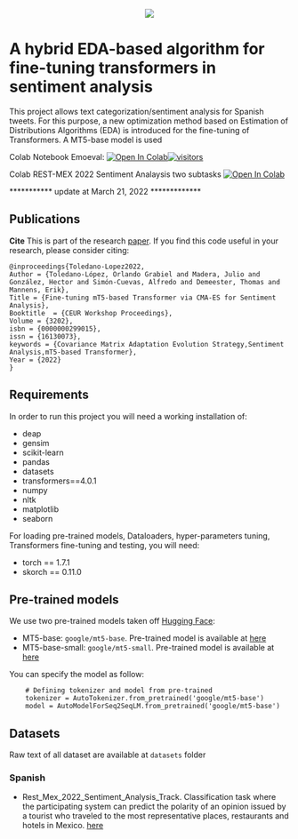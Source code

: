 <p align="center">
  <img src="https://github.com/ogtoledano/Transformer_Based_EDA/blob/main/logo.PNG" />
</p>

# A hybrid EDA-based algorithm for fine-tuning transformers in sentiment analysis

This project allows text categorization/sentiment analysis for Spanish tweets. For this purpose, a new optimization method based on Estimation of Distributions Algorithms (EDA) is introduced for the fine-tuning of Transformers. A MT5-base model is used

Colab Notebook Emoeval:
[![Open In Colab](https://colab.research.google.com/assets/colab-badge.svg)](https://colab.research.google.com/drive/1pEFVMd4IWjLZ_Xg9Kc2deuC-FsgbYeZW?usp=sharing)[![visitors](https://visitor-badge.vercel.app/p/Rest_mex_DL_EDA?color=brightgreen)](https://github.com/ogtoledano/Rest_mex_DL_EDA)

Colab REST-MEX 2022 Sentiment Analaysis two subtasks
[![Open In Colab](https://colab.research.google.com/assets/colab-badge.svg)](https://colab.research.google.com/drive/1A9Rrj5ATODW7bY81EQ28bwhsd1lsVSCC?usp=sharing)

*********** update at March 21, 2022 *************

## Publications

**Cite** This is part of the research [paper](https://ceur-ws.org/Vol-3202/restmex-paper12.pdf).  If you find this code useful in your research, please consider citing:

    @inproceedings{Toledano-Lopez2022,
	Author = {Toledano-López, Orlando Grabiel and Madera, Julio and González, Hector and Simón-Cuevas, Alfredo and Demeester, Thomas and Mannens, Erik},
	Title = {Fine-tuning mT5-based Transformer via CMA-ES for Sentiment Analysis},
	Booktitle  = {CEUR Workshop Proceedings},
	Volume = {3202},
	isbn = {0000000299015},
    issn = {16130073},
    keywords = {Covariance Matrix Adaptation Evolution Strategy,Sentiment Analysis,mT5-based Transformer},
	Year = {2022}
    }

## Requirements

In order to run this project you will need a working installation of:

+ deap
+ gensim
+ scikit-learn
+ pandas
+ datasets
+ transformers==4.0.1
+ numpy
+ nltk
+ matplotlib
+ seaborn 

For loading pre-trained models, Dataloaders, hyper-parameters tuning, Transformers fine-tuning and testing, you will need:
+ torch == 1.7.1
+ skorch == 0.11.0

## Pre-trained models

We use two pre-trained models taken off [Hugging Face](https://huggingface.co/):

+ MT5-base: `google/mt5-base`. Pre-trained model is available at [here](https://huggingface.co/google/mt5-base)
+ MT5-base-small: `google/mt5-small`. Pre-trained model is available at [here](https://huggingface.co/google/mt5-small)

You can specify the model as follow:
```shell
    # Defining tokenizer and model from pre-trained
    tokenizer = AutoTokenizer.from_pretrained('google/mt5-base')
    model = AutoModelForSeq2SeqLM.from_pretrained('google/mt5-base')
```

## Datasets
Raw text of all dataset are available at `datasets` folder
### Spanish
+ Rest_Mex_2022_Sentiment_Analysis_Track. Classification task where the participating system can predict the polarity of an opinion issued by a tourist who traveled to the most representative places, restaurants and hotels in Mexico.  [here](https://sites.google.com/cicese.edu.mx/rest-mex-2022/tracks/sentiment-analysis-task)

